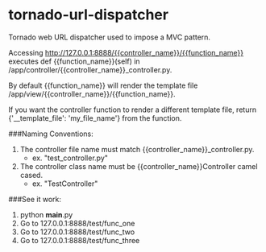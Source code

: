 tornado-url-dispatcher
======================

Tornado web URL dispatcher used to impose a MVC pattern.


Accessing http://127.0.0.1:8888/{{controller_name}}/{{function_name}} executes def {{function_name}}(self) in /app/controller/{{controller_name}}_controller.py.

By default {{function_name}} will render the template file /app/view/{{controller_name}}/{{function_name}}.

If you want the controller function to render a different template file, return {'__template_file': 'my_file_name'} from the function.


###Naming Conventions:

1. The controller file name must match {{controller_name}}_controller.py.
    * ex. "test_controller.py"
2. The controller class name must be {{controller_name}}Controller camel cased.
    * ex. "TestController"

###See it work:

1. python __main__.py
2. Go to 127.0.0.1:8888/test/func_one
3. Go to 127.0.0.1:8888/test/func_two
4. Go to 127.0.0.1:8888/test/func_three
